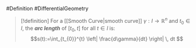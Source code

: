#Definition #DifferentialGeometry 

> [!definition]
> For a [[Smooth Curve|smooth curve]] $\gamma:I \to \mathbb{R}^n$ and $t_{0}\in I$, the ***arc length*** of $[t_{0},t]$ for all $t\in I$ is: $$s(t):=\int_{t_{0}}^{t} \left| \frac{d\gamma}{dt} \right|  \, dt $$ 